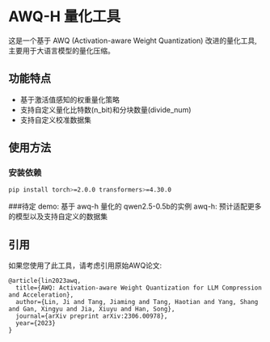 # AWQ-H 量化工具

这是一个基于 AWQ (Activation-aware Weight Quantization) 改进的量化工具,主要用于大语言模型的量化压缩。

## 功能特点

- 基于激活值感知的权重量化策略
- 支持自定义量化比特数(n_bit)和分块数量(divide_num)
- 支持自定义校准数据集

## 使用方法

### 安装依赖

```bash
pip install torch>=2.0.0 transformers>=4.30.0 
```

###待定
demo: 基于 awq-h 量化的 qwen2.5-0.5b的实例
awq-h: 预计适配更多的模型以及支持自定义的数据集

## 引用

如果您使用了此工具，请考虑引用原始AWQ论文:

```
@article{lin2023awq,
  title={AWQ: Activation-aware Weight Quantization for LLM Compression and Acceleration},
  author={Lin, Ji and Tang, Jiaming and Tang, Haotian and Yang, Shang and Gan, Xingyu and Jia, Xiuyu and Han, Song},
  journal={arXiv preprint arXiv:2306.00978},
  year={2023}
}
```
